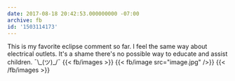```yaml
---
date: 2017-08-18 20:42:53.000000000 -07:00
archive: fb
id: '1503114173'
---
```


This is my favorite eclipse comment so far. I feel the same way about electrical outlets. It's a shame there's no possible way to educate and assist children. ¯\\\_(ツ)\_/¯
{{< fb/images >}}
{{< fb/image src="image.jpg" />}}
{{< /fb/images >}}
